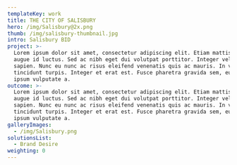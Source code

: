 ```yaml
---
templateKey: work
title: THE CITY OF SALISBURY
hero: /img/Salisbury@2x.png
thumb: /img/salisbury-thumbnail.jpg
intro: Salisbury BID
project: >-
  Lorem ipsum dolor sit amet, consectetur adipiscing elit. Etiam mattis vitae
  augue id luctus. Sed ac nibh eget dui volutpat porttitor. Integer vel libero
  sapien. Nunc eu nunc ac risus eleifend venenatis quis ac mauris. In viverra
  tincidunt turpis. Integer et erat est. Fusce pharetra gravida sem, eu mattis
  ipsum vulputate a.
outcome: >-
  Lorem ipsum dolor sit amet, consectetur adipiscing elit. Etiam mattis vitae
  augue id luctus. Sed ac nibh eget dui volutpat porttitor. Integer vel libero
  sapien. Nunc eu nunc ac risus eleifend venenatis quis ac mauris. In viverra
  tincidunt turpis. Integer et erat est. Fusce pharetra gravida sem, eu mattis
  ipsum vulputate a.
galleryImages:
  - /img/Salisbury.png
solutionsList:
  - Brand Desire
weighting: 0
---
```


